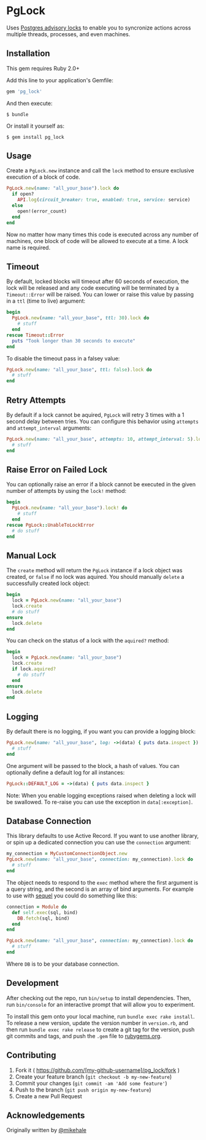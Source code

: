 # PgLock

Uses [Postgres advisory locks](http://www.postgresql.org/docs/9.2/static/view-pg-locks.html) to enable you to syncronize actions across multiple threads, processes, and even machines.

## Installation

This gem requires Ruby 2.0+

Add this line to your application's Gemfile:

```ruby
gem 'pg_lock'
```

And then execute:

    $ bundle

Or install it yourself as:

    $ gem install pg_lock

## Usage

Create a `PgLock.new` instance and call the `lock` method to ensure exclusive execution of a block of code.

```ruby
PgLock.new(name: "all_your_base").lock do
  if open?
    API.log(circuit_breaker: true, enabled: true, service: service)
  else
    open!(error_count)
  end
end
```

Now no matter how many times this code is executed across any number of machines, one block of code will be allowed to execute at a time. A lock name is required.

## Timeout

By default, locked blocks will timeout after 60 seconds of execution, the lock will be released and any code executing will be terminated by a `Timeout::Error` will be raised. You can lower or raise this value by passing in a `ttl` (time to live) argument:

```ruby
begin
  PgLock.new(name: "all_your_base", ttl: 30).lock do
    # stuff
  end
rescue Timeout::Error
  puts "Took longer than 30 seconds to execute"
end
```

To disable the timeout pass in a falsey value:

```ruby
PgLock.new(name: "all_your_base", ttl: false).lock do
  # stuff
end
```

## Retry Attempts

By default if a lock cannot be aquired, `PgLock` will retry 3 times with a 1 second delay between tries. You can configure this behavior using `attempts` and `attempt_interval` arguments:

```ruby
PgLock.new(name: "all_your_base", attempts: 10, attempt_interval: 5).lock do
  # stuff
end
```

## Raise Error on Failed Lock

You can optionally raise an error if a block cannot be executed in the given number of attempts by using the `lock!` method:

```ruby
begin
  PgLock.new(name: "all_your_base").lock! do
    # stuff
  end
rescue PgLock::UnableToLockError
  # do stuff
end
```

## Manual Lock

The `create` method will return the `PgLock` instance if a lock object was created, or `false` if no lock was aquired. You should manually `delete` a successfully created lock object:

```ruby
begin
  lock = PgLock.new(name: "all_your_base")
  lock.create
  # do stuff
ensure
  lock.delete
end
```

You can check on the status of a lock with the `aquired?` method:

```ruby
begin
  lock = PgLock.new(name: "all_your_base")
  lock.create
  if lock.aquired?
    # do stuff
  end
ensure
  lock.delete
end
```

## Logging

By default there is no logging, if you want you can provide a logging block:

```ruby
PgLock.new(name: "all_your_base", log: ->(data) { puts data.inspect }).lock do
  # stuff
end
```

One argument will be passed to the block, a hash of values. You can optionally define a default log for all instances:

```ruby
PgLock::DEFAULT_LOG = ->(data) { puts data.inspect }
```

Note: When you enable logging exceptions raised when deleting a lock will be swallowed. To re-raise you can use the exception in `data[:exception]`.

## Database Connection

This library defaults to use Active Record. If you want to use another library, or spin up a dedicated connection you can use the `connection` argument:

```ruby
my_connection = MyCustomConnectionObject.new
PgLock.new(name: "all_your_base", connection: my_connection).lock do
  # stuff
end
```

The object needs to respond to the `exec` method where the first argument is a query string, and the second is an array of bind arguments. For example to use with [sequel](https://github.com/jeremyevans/sequel) you could do something like this:


```ruby
connection = Module do
  def self.exec(sql, bind)
    DB.fetch(sql, bind)
  end
end

PgLock.new(name: "all_your_base", connection: my_connection).lock do
  # stuff
end
```

Where `DB` is to be your database connection.

## Development

After checking out the repo, run `bin/setup` to install dependencies. Then, run `bin/console` for an interactive prompt that will allow you to experiment.

To install this gem onto your local machine, run `bundle exec rake install`. To release a new version, update the version number in `version.rb`, and then run `bundle exec rake release` to create a git tag for the version, push git commits and tags, and push the `.gem` file to [rubygems.org](https://rubygems.org).

## Contributing

1. Fork it ( https://github.com/[my-github-username]/pg_lock/fork )
2. Create your feature branch (`git checkout -b my-new-feature`)
3. Commit your changes (`git commit -am 'Add some feature'`)
4. Push to the branch (`git push origin my-new-feature`)
5. Create a new Pull Request

## Acknowledgements

Originally written by [@mikehale](https://github.com/mikehale)
